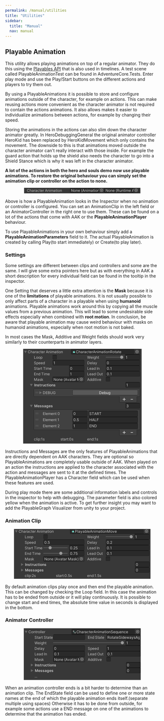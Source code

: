 ```yaml
---
permalink: /manual/utilities
title: "Utilities"
sidebar:
  title: "Manual"
  nav: manual
---
```


## Playable Animation

This utility allows playing animations on top of a regular animator. They do this using the [Playables API](https://docs.unity3d.com/Manual/Playables.html) that is also used in timelines. A test scene called PlayableAnimationTest can be found in AdventureCore.Tests. Enter play mode and use the Play/Start buttons on the different actions and players to try them out.

By using a PlayableAnimations it is possible to store and configure animations outside of the character, for example on actions. This can make reusing actions more convenient as the character animator is not required to contain the actions animations. It also allows makes it easier to individualize animations between actions, for example by changing their speed.  

Storing the animations in the actions can also slim down the character animator greatly. In HeroDebuggingGeneral the original animator controller HeroKid has been replaced by HeroKidMovement which only contains the movement. The downside to this is that animations moved outside the character animator can't really interact with those inside. For example the guard action that holds up the shield also needs the character to go into a Shield Stance which is why it was left in the character animator.

__A lot of the actions in both the hero and souls demo now use playable animations. To restore the original behaviour you can simply set the animation clip or controller on the action to none.__

<p align="center">
  <img src="/assets/images/other/playableAnimationEmpty.png" />
</p>

Above is how a PlayableAnimation looks in the Inspector when no animation or controller is configured. You can set an AnimationClip in the left field or an AnimatorController in the right one to use them. These can be found on a lot of the actions that come with AAK or the __PlayableAnimationPlayer__ behaviour. 

To use PlayableAnimations in your own behaviour simply add a __PlayableAnimationParameters__ field to it. The actual PlayableAnimation is created by calling Play(to start immediately) or Create(to play later).

### Settings

Some settings are different between clips and controllers and some are the same. I will give some extra pointers here but as with everything in AAK a short description for every individual field can be found in the tooltip in the inspector.

One Setting that deserves a little extra attention is the __Mask__ because it is one of the __limitations__ of playable animations. It is not usually possible to only affect parts of a character in a playable when using __humanoid__ animations. Playable animations work around this by copying all the muscle values from a previous animation. This will lead to some undesirable side effects especially when combined with __root motion__. In conclusion, be aware that playable animation may cause weird behaviour with masks on humanoid animations, especially when root motion is not baked.  

In most cases the Mask, Additive and Weight fields should work very similarly to their counterparts in animator layers.

<p align="center">
  <img src="/assets/images/other/playableAnimationSettings.png" />
</p>

Instructions and Messages are the only features of PlayableAnimations that are directly dependent on AAK characters. They are optional so PlayableAnimations are completely usable outside of AAK. When played on an action the instructions are applied to the character associated with the action and messages are sent to it at the defined times. The PlayableAnimationPlayer has a Character field which can be used when these features are used.  

During play mode there are some additional information labels and controls in the inspector to help with debugging. The parameter field is also colored yellow when the animation is active. To get further insight you may want to add the PlayableGraph Visualizer from unity to your project. 

### Animation Clip

<p align="center">
  <img src="/assets/images/other/playableAnimationClip.png" />
</p>

By default animation clips play once and then end the playable animation. This can be changed by checking the Loop field. In this case the animation has to be ended from outside or it will play continuously. It is possible to change start and end times, the absolute time value in seconds is displayed in the bottom.

### Animator Controller

<p align="center">
  <img src="/assets/images/other/playableAnimationController.png" />
</p>

When an animation controller ends is a bit harder to determine than an animation clip. The EndState field can be used to define one or more state names at the end of which the playable animation ends itself.(separate multiple using spaces) Otherwise it has to be done from outside, for example some actions use a END message on one of the animations to determine that the animation has ended.